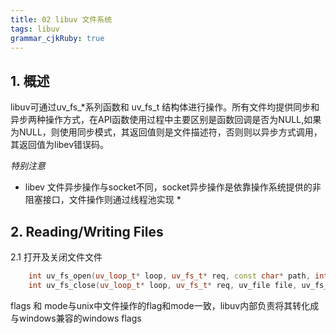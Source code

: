 ```yaml
---
title: 02 libuv 文件系统
tags: libuv
grammar_cjkRuby: true
---
```


## 1. 概述
libuv可通过uv_fs_\*系列函数和 uv_fs_t 结构体进行操作。所有文件均提供同步和异步两种操作方式，在API函数使用过程中主要区别是函数回调是否为NULL,如果为NULL，则使用同步模式，其返回值则是文件描述符，否则则以异步方式调用，其返回值为libev错误码。

*特别注意*
* libev 文件异步操作与socket不同，socket异步操作是依靠操作系统提供的非阻塞接口，文件操作则通过线程池实现 *

## 2. Reading/Writing Files
2.1 打开及关闭文件文件
```c++
	int uv_fs_open(uv_loop_t* loop, uv_fs_t* req, const char* path, int flags, int mode, uv_fs_cb cb)
	int uv_fs_close(uv_loop_t* loop, uv_fs_t* req, uv_file file, uv_fs_cb cb)
```
flags 和 mode与unix中文件操作的flag和mode一致，libuv内部负责将其转化成与windows兼容的windows flags

